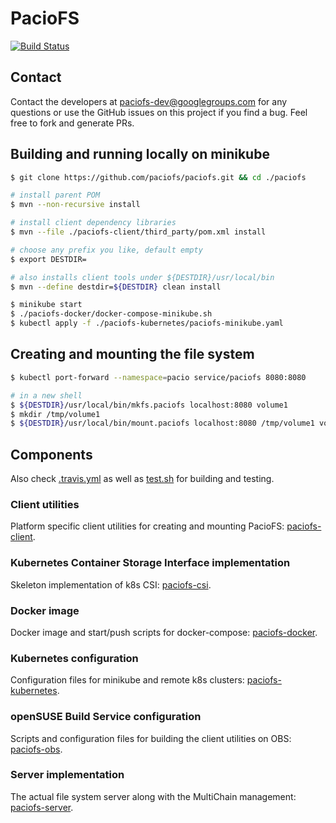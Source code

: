 # PacioFS

[![Build Status](https://travis-ci.org/paciofs/paciofs.svg?branch=master)](https://travis-ci.org/paciofs/paciofs)

## Contact
Contact the developers at paciofs-dev@googlegroups.com for any questions or use the GitHub issues on this project if you find a bug.
Feel free to fork and generate PRs.

## Building and running locally on minikube
```bash
$ git clone https://github.com/paciofs/paciofs.git && cd ./paciofs

# install parent POM
$ mvn --non-recursive install

# install client dependency libraries
$ mvn --file ./paciofs-client/third_party/pom.xml install

# choose any prefix you like, default empty
$ export DESTDIR=

# also installs client tools under ${DESTDIR}/usr/local/bin
$ mvn --define destdir=${DESTDIR} clean install

$ minikube start
$ ./paciofs-docker/docker-compose-minikube.sh
$ kubectl apply -f ./paciofs-kubernetes/paciofs-minikube.yaml
```

## Creating and mounting the file system
```bash
$ kubectl port-forward --namespace=pacio service/paciofs 8080:8080

# in a new shell
$ ${DESTDIR}/usr/local/bin/mkfs.paciofs localhost:8080 volume1
$ mkdir /tmp/volume1
$ ${DESTDIR}/usr/local/bin/mount.paciofs localhost:8080 /tmp/volume1 volume1 -d TRACE
```

## Components
Also check [.travis.yml](./.travis.yml) as well as [test.sh](./.travis/test.sh) for building and testing.

### Client utilities
Platform specific client utilities for creating and mounting PacioFS: [paciofs-client](./paciofs-client/README.md).

### Kubernetes Container Storage Interface implementation
Skeleton implementation of k8s CSI: [paciofs-csi](./paciofs-csi/README.md).

### Docker image
Docker image and start/push scripts for docker-compose: [paciofs-docker](./paciofs-docker/README.md).

### Kubernetes configuration
Configuration files for minikube and remote k8s clusters: [paciofs-kubernetes](./paciofs-kubernetes/README.md).

### openSUSE Build Service configuration
Scripts and configuration files for building the client utilities on OBS: [paciofs-obs](./paciofs-obs/README.md).

### Server implementation
The actual file system server along with the MultiChain management: [paciofs-server](./paciofs-server/README.md).
